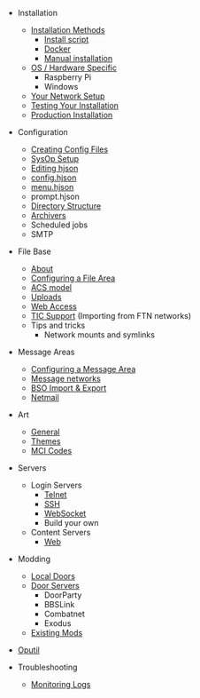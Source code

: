  - Installation
    - [Installation Methods](/installation/installation-methods)
        - [Install script](/installation/install-script)
        - [Docker](/installation/docker)
        - [Manual installation](/installation/manual)
    - [OS / Hardware Specific](/installation/os-hardware)  
      - Raspberry Pi 
      - Windows
    - [Your Network Setup](/installation/network)
    - [Testing Your Installation](/installation/testing)
    - [Production Installation](/installation/production)
    
  - Configuration
    - [Creating Config Files](/configuration/creating-config)
    - [SysOp Setup](/configuration/sysop-setup)
    - [Editing hjson](/configuration/editing-hjson)
    - [config.hjson](/configuration/config-hjson)
    - [menu.hjson](/configuration/menu-hjson)
    - prompt.hjson
    - [Directory Structure](/configuration/directory-structure)
    - [Archivers](/configuration/archivers)
    - Scheduled jobs
    - SMTP

  - File Base
    - [About](/filebase/)
    - [Configuring a File Area](/filebase/first-file-area)
    - [ACS model](/filebase/acs)
    - [Uploads](/filebase/uploads)
    - [Web Access](/filebase/web-access)
    - [TIC Support](/filebase/tic-support) (Importing from FTN networks)
    - Tips and tricks
      - Network mounts and symlinks
    
  - Message Areas
    - [Configuring a Message Area](/messageareas/configuring-a-message-area)
    - [Message networks](/messageareas/message-networks)
    - [BSO Import & Export](/messageareas/bso-import-export)
    - [Netmail](/messageareas/netmail)     
    
  - Art
    - [General](/art/general)
    - [Themes](/art/themes)
    - [MCI Codes](/art/mci)

  - Servers
    - Login Servers
      - [Telnet](/servers/telnet)
      - [SSH](/servers/ssh)
      - [WebSocket](/servers/websocket)
      - Build your own
    - Content Servers
      - [Web](/servers/web-server)
              
  - Modding
    - [Local Doors](/modding/local-doors)
    - [Door Servers](/modding/door-servers) 
        - DoorParty
        - BBSLink
        - Combatnet
        - Exodus
    - [Existing Mods](/modding/existing-mods)
 
  - [Oputil](/oputil/)

  - Troubleshooting
    - [Monitoring Logs](/troubleshooting/monitoring-logs)
